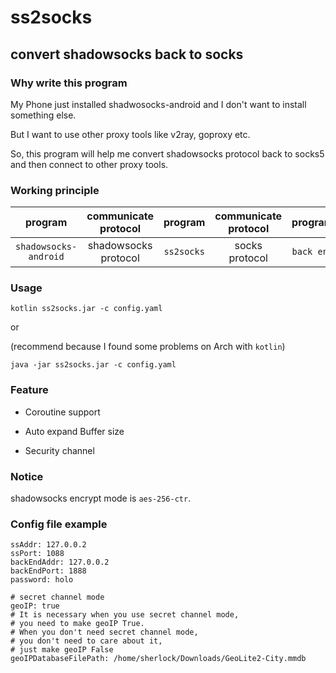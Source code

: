 # ss2socks
## convert shadowsocks back to socks

### Why write this program
My Phone just installed shadwosocks-android and I don't want to install something else.

But I want to use other proxy tools like v2ray, goproxy etc.

So, this program will help me convert shadowsocks protocol back to socks5 and then connect to other proxy tools.

### Working principle
|program|communicate protocol|program|communicate protocol|program|
|:-:|:-:|:-:|:-:|:-:|
|`shadowsocks-android`|shadowsocks protocol|`ss2socks`|socks protocol|`back end`|

### Usage
`kotlin ss2socks.jar -c config.yaml`

or

(recommend because I found some problems on Arch with `kotlin`)

`java -jar ss2socks.jar -c config.yaml`

### Feature
- Coroutine support

- Auto expand Buffer size

- Security channel

### Notice
shadowsocks encrypt mode is `aes-256-ctr`.

### Config file example
```
ssAddr: 127.0.0.2
ssPort: 1088
backEndAddr: 127.0.0.2
backEndPort: 1888
password: holo

# secret channel mode
geoIP: true
# It is necessary when you use secret channel mode,
# you need to make geoIP True.
# When you don't need secret channel mode,
# you don't need to care about it,
# just make geoIP False
geoIPDatabaseFilePath: /home/sherlock/Downloads/GeoLite2-City.mmdb
```

